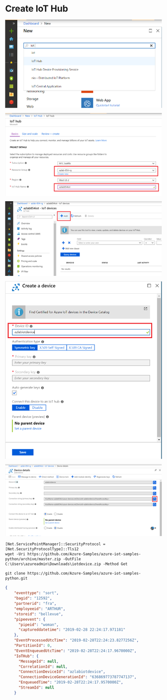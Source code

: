 # Create IoT Hub

![01.00](./images/01.00.png)

![01.01](./images/01.01.png)

![01.02](./images/01.02.png)

![01.03](./images/01.03.png)

![01.04](./images/01.04.png)


```
[Net.ServicePointManager]::SecurityProtocol = [Net.SecurityProtocolType]::Tls12
wget -Uri https://github.com/Azure-Samples/azure-iot-samples-python/archive/master.zip -OutFile C:\Users\azureadmin\Downloads\iotdevice.zip -Method Get
```

```
git clone https://github.com/Azure-Samples/azure-iot-samples-python.git
```

```json
{
    "eventtype": "sort",
    "bagid": "12592",
    "partnerid": "fra",
    "employeeid": "ARTHUR",
    "storeid": "bellevue",
    "pipeevent": {
      "pipeid": "woman",
      "captureddatetime": "2019-02-28 22:24:17.971181"
    },
    "EventProcessedUtcTime": "2019-02-28T22:24:23.8277256Z",
    "PartitionId": 0,
    "EventEnqueuedUtcTime": "2019-02-28T22:24:17.9670000Z",
    "IoTHub": {
      "MessageId": null,
      "CorrelationId": null,
      "ConnectionDeviceId": "azlabiotdevice",
      "ConnectionDeviceGenerationId": "636869773787747137",
      "EnqueuedTime": "2019-02-28T22:24:17.9570000Z",
      "StreamId": null
    }
```
